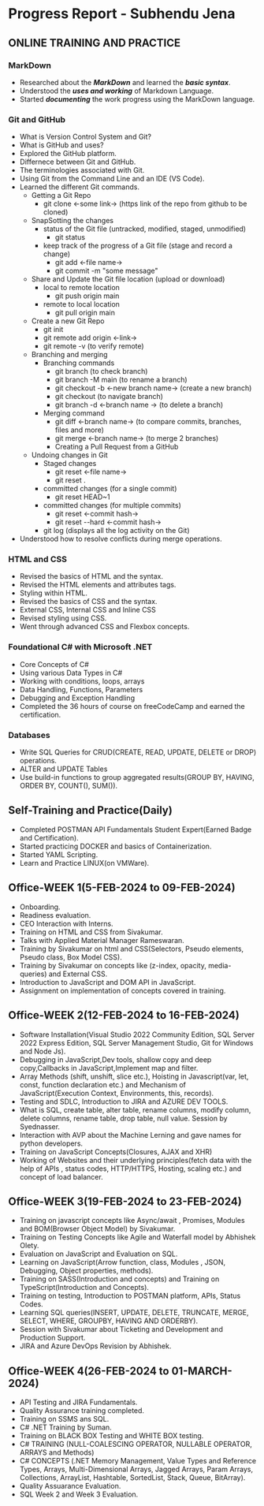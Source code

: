 
# Progress Report - Subhendu Jena

## ONLINE TRAINING AND PRACTICE

### MarkDown
  - Researched about the ***MarkDown*** and learned the ***basic syntax***.
  - Understood the ***uses and working*** of Markdown Language.
  - Started ***documenting*** the work progress using the MarkDown language.

### Git and GitHub
  - What is Version Control System and Git?
  - What is GitHub and uses?
  - Explored the GitHub platform. 
  - Differnece between Git and GitHub.
  - The terminologies associated with Git.
  - Using Git from the Command Line and an IDE (VS Code).
  - Learned the different Git commands.
      - Getting a Git Repo
        - git clone <-some link->  (https link of the repo from github to be cloned)
      - SnapSotting the changes
        - status of the Git file (untracked, modified, staged, unmodified)
          - git status
        - keep track of the progress of a Git file (stage and record a change)
          - git add <-file name->
          - git commit -m "some message"
      - Share and Update the Git file location (upload or download)
        - local to remote location
          - git push origin main
        - remote to local location
          - git pull origin main
      - Create a new Git Repo
          - git init
          - git remote add origin <-link->
          - git remote -v (to verify remote)
      - Branching and merging
          - Branching commands
            - git branch (to check branch)
            - git branch -M main (to rename a branch)
            - git checkout -b <-new branch name-> (create a new branch)  
            - git checkout (to navigate branch)
            - git branch -d <-branch name -> (to delete a branch)
          - Merging command
            - git diff <-branch name-> (to compare commits, branches, files and more)
            - git merge <-branch name-> (to merge 2 branches)
            - Creating a Pull Request from a GitHub
      - Undoing changes in Git
          - Staged changes
             - git reset <-file name->
             - git reset .
          - committed changes (for a single commit)
             - git reset HEAD~1
          - committed changes (for multiple commits)
             - git reset <-commit hash->
             - git reset --hard <-commit hash->
          - git log (displays all the log activity on the Git)
  - Understood how to resolve conflicts during merge operations.

### HTML and CSS
   - Revised the basics of HTML and the syntax.
   - Revised the HTML elements and attributes tags.
   - Styling within HTML.
   - Revised the basics of CSS and the syntax.
   - External CSS, Internal CSS and Inline CSS
   - Revised styling using CSS.
   - Went through advanced CSS and Flexbox concepts.

### Foundational C# with Microsoft .NET
   - Core Concepts of C#
   - Using various Data Types in C#
   - Working with conditions, loops, arrays
   - Data Handling, Functions, Parameters
   - Debugging and Exception Handling
   - Completed the 36 hours of course on freeCodeCamp and earned the certification.

### Databases
   - Write SQL Queries for CRUD(CREATE, READ, UPDATE, DELETE or DROP) operations.
   - ALTER and UPDATE Tables
   - Use build-in functions to group aggregated results(GROUP BY, HAVING, ORDER BY, COUNT(), SUM()).

## Self-Training and Practice(Daily)
   - Completed POSTMAN API Fundamentals Student Expert(Earned Badge and Certification).
   - Started practicing DOCKER and basics of Containerization.
   - Started YAML Scripting.
   - Learn and Practice LINUX(on VMWare).
   
## Office-WEEK 1(5-FEB-2024 to 09-FEB-2024)
   - Onboarding.
   - Readiness evaluation.
   - CEO Interaction with Interns.
   - Training on HTML and CSS from Sivakumar.
   - Talks with Applied Material Manager Rameswaran.
   - Training by Sivakumar on html and CSS(Selectors, Pseudo elements, Pseudo class, Box Model CSS).
   - Training by Sivakumar on concepts like (z-index, opacity, media-queries) and External CSS.
   - Introduction to JavaScript and DOM API in JavaScript.
   - Assignment on implementation of concepts covered in training.

## Office-WEEK 2(12-FEB-2024 to 16-FEB-2024)
   - Software Installation(Visual Studio 2022 Community Edition, SQL Server 2022 Express Edition, SQL Server Management Studio, Git for Windows and Node Js).
   - Debugging in JavaScript,Dev tools, shallow copy and deep copy,Callbacks in JavaScript,Implement map and filter.
   - Array Methods (shift, unshift, slice etc.), Hoisting in Javascript(var, let, const, function declaration etc.) and Mechanism of JavaScript(Execution Context, Environments, this, records).
   - Testing and SDLC, Introduction to JIRA and AZURE DEV TOOLS.
   - What is SQL, create table, alter table, rename columns, modify column, delete columns, rename table, drop table, null value. Session by Syednasser.
   - Interaction with AVP about the Machine Lerning and gave names for python developers.
   - Training on JavaScript Concepts(Closures, AJAX and XHR)
   - Working of Websites and their underlying principles(fetch data with the help of APIs , status codes, HTTP/HTTPS, Hosting, scaling etc.) and concept of load balancer. 

## Office-WEEK 3(19-FEB-2024 to 23-FEB-2024)
   - Training on javascript concepts like Async/await , Promises, Modules and BOM(Browser Object Model) by Sivakumar.
   - Training on Testing Concepts like Agile and Waterfall model by Abhishek Olety.
   - Evaluation on JavaScript and Evaluation on SQL.
   - Learning on JavaScript(Arrow function, class, Modules , JSON, Debugging, Object properties, methods).
   - Training on SASS(Introduction and concepts) and Training on TypeScript(Introduction and Concepts).
   - Training on testing, Introduction to POSTMAN platform, APIs, Status Codes.
   - Learning SQL queries(INSERT, UPDATE, DELETE, TRUNCATE, MERGE, SELECT, WHERE, GROUPBY, HAVING AND ORDERBY).
   - Session with Sivakumar about Ticketing and Development and Production Support.
   - JIRA and Azure DevOps Revision by Abhishek.

## Office-WEEK 4(26-FEB-2024 to 01-MARCH-2024)
   - API Testing and JIRA Fundamentals.
   - Quality Assurance training completed.
   - Training on SSMS ans SQL.
   - C# .NET Training by Suman.
   - Training on BLACK BOX Testing and WHITE BOX testing.
   - C# TRAINING (NULL-COALESCING OPERATOR, NULLABLE OPERATOR, ARRAYS and Methods)
   - C# CONCEPTS (.NET Memory Management, Value Types and Reference Types, Arrays, Multi-Dimensional Arrays, Jagged Arrays, Param Arrays, Collections, ArrayList, Hashtable, SortedList, Stack, Queue, BitArray).
   - Quality Assuarance Evaluation.
   - SQL Week 2 and Week 3 Evaluation.
